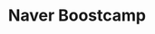 ---
layout: list
title:  Naver Boostcamp
slug:   naver boostcamp
description: >
  Naver Boostcamp 관련 기록 (2022.9.6 ~ 2023.2.14)
---